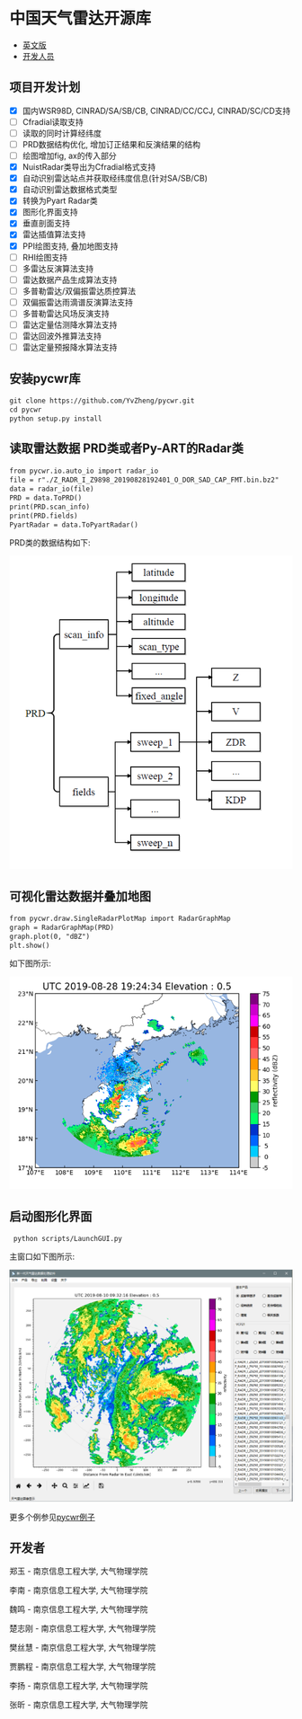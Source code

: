 # 中国天气雷达开源库

- [英文版](README.md)
- [开发人员](CONTRIBUTORS.txt)

项目开发计划
----------

- [x] 国内WSR98D, CINRAD/SA/SB/CB, CINRAD/CC/CCJ, CINRAD/SC/CD支持
- [ ] Cfradial读取支持
- [ ] 读取的同时计算经纬度
- [ ] PRD数据结构优化, 增加订正结果和反演结果的结构
- [ ] 绘图增加fig, ax的传入部分
- [x] NuistRadar类导出为Cfradial格式支持
- [x] 自动识别雷达站点并获取经纬度信息(针对SA/SB/CB)
- [x] 自动识别雷达数据格式类型
- [x] 转换为Pyart Radar类
- [x] 图形化界面支持
- [x] 垂直剖面支持
- [x] 雷达插值算法支持
- [x] PPI绘图支持, 叠加地图支持
- [ ] RHI绘图支持
- [ ] 多雷达反演算法支持
- [ ] 雷达数据产品生成算法支持
- [ ] 多普勒雷达/双偏振雷达质控算法
- [ ] 双偏振雷达雨滴谱反演算法支持
- [ ] 多普勒雷达风场反演支持
- [ ] 雷达定量估测降水算法支持
- [ ] 雷达回波外推算法支持
- [ ] 雷达定量预报降水算法支持

安装pycwr库
----------

```
git clone https://github.com/YvZheng/pycwr.git
cd pycwr
python setup.py install    
```

读取雷达数据 PRD类或者Py-ART的Radar类
----------
```
from pycwr.io.auto_io import radar_io 
file = r"./Z_RADR_I_Z9898_20190828192401_O_DOR_SAD_CAP_FMT.bin.bz2"
data = radar_io(file)
PRD = data.ToPRD()
print(PRD.scan_info)
print(PRD.fields)
PyartRadar = data.ToPyartRadar()
```
PRD类的数据结构如下:

![avatar](./examples/PRD_class.png)

可视化雷达数据并叠加地图
----------
```
from pycwr.draw.SingleRadarPlotMap import RadarGraphMap
graph = RadarGraphMap(PRD)
graph.plot(0, "dBZ")
plt.show()
```
如下图所示:

![avatar](examples/graph_map.png)

启动图形化界面
----------

```
 python scripts/LaunchGUI.py
```

主窗口如下图所示:

![avatar](examples/pycwr.png)

更多个例参见[pycwr例子](./notebooks/pycwr_example.ipynb)

开发者
----------

郑玉 - 南京信息工程大学, 大气物理学院

李南 - 南京信息工程大学, 大气物理学院

魏鸣 - 南京信息工程大学, 大气物理学院

楚志刚 - 南京信息工程大学, 大气物理学院

樊丝慧 - 南京信息工程大学, 大气物理学院

贾鹏程 - 南京信息工程大学, 大气物理学院

李扬 - 南京信息工程大学, 大气物理学院

张昕 - 南京信息工程大学, 大气物理学院

